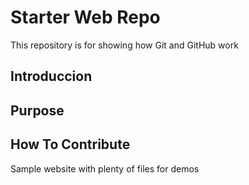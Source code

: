 # Starter Web Repo

This repository is for showing how Git and GitHub work
## Introduccion

## Purpose

## How To Contribute

Sample website with plenty of files for demos